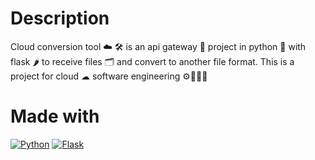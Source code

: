 # Description
Cloud conversion tool ☁️ 🛠️ is an api gateway 🌉 project in python 🐍 with flask 🌶️ to receive files 🗂️ and convert to another file format. This is a project for cloud ☁ software engineering ⚙️🧑🏻‍💻

# Made with
[![Python](https://img.shields.io/badge/python-2b5b84?style=for-the-badge&logo=python&logoColor=white&labelColor=000000)]()
[![Flask](https://img.shields.io/badge/flask-000000?style=for-the-badge&logo=flask&logoColor=white&labelColor=000000)]()